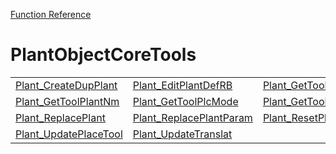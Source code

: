 [Function Reference](../README.md)

# PlantObjectCoreTools
| | | |
|---|---|---|
| [Plant_CreateDupPlant](../Functions/Plant_CreateDupPlant.md) | [Plant_EditPlantDefRB](../Functions/Plant_EditPlantDefRB.md) | [Plant_GetToolInit](../Functions/Plant_GetToolInit.md) |
| [Plant_GetToolPlantNm](../Functions/Plant_GetToolPlantNm.md) | [Plant_GetToolPlcMode](../Functions/Plant_GetToolPlcMode.md) | [Plant_GetToolSpacing](../Functions/Plant_GetToolSpacing.md) |
| [Plant_ReplacePlant](../Functions/Plant_ReplacePlant.md) | [Plant_ReplacePlantParam](../Functions/Plant_ReplacePlantParam.md) | [Plant_ResetPlantInst](../Functions/Plant_ResetPlantInst.md) |
| [Plant_UpdatePlaceTool](../Functions/Plant_UpdatePlaceTool.md) | [Plant_UpdateTranslat](../Functions/Plant_UpdateTranslat.md) 
